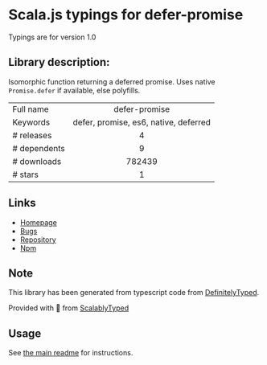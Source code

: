 
# Scala.js typings for defer-promise

Typings are for version 1.0

## Library description:
Isomorphic function returning a deferred promise. Uses native `Promise.defer` if available, else polyfills.

|                    |                 |
| ------------------ | :-------------: |
| Full name          | defer-promise |
| Keywords           | defer, promise, es6, native, deferred |
| # releases         | 4 |
| # dependents       | 9 |
| # downloads        | 782439 |
| # stars            | 1 |

## Links
- [Homepage](https://github.com/75lb/defer-promise#readme)
- [Bugs](https://github.com/75lb/defer-promise/issues)
- [Repository](https://github.com/75lb/defer-promise)
- [Npm](https://www.npmjs.com/package/defer-promise)
    


## Note
This library has been generated from typescript code from [DefinitelyTyped](https://definitelytyped.org).

Provided with :purple_heart: from [ScalablyTyped](https://github.com/oyvindberg/ScalablyTyped)

## Usage
See [the main readme](../../readme.md) for instructions.


